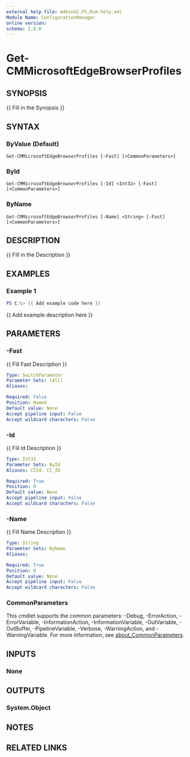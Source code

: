 ```yaml
---
external help file: AdminUI.PS.Dcm-help.xml
Module Name: ConfigurationManager
online version:
schema: 2.0.0
---
```


# Get-CMMicrosoftEdgeBrowserProfiles

## SYNOPSIS
{{ Fill in the Synopsis }}

## SYNTAX

### ByValue (Default)
```
Get-CMMicrosoftEdgeBrowserProfiles [-Fast] [<CommonParameters>]
```

### ById
```
Get-CMMicrosoftEdgeBrowserProfiles [-Id] <Int32> [-Fast] [<CommonParameters>]
```

### ByName
```
Get-CMMicrosoftEdgeBrowserProfiles [-Name] <String> [-Fast] [<CommonParameters>]
```

## DESCRIPTION
{{ Fill in the Description }}

## EXAMPLES

### Example 1
```powershell
PS C:\> {{ Add example code here }}
```

{{ Add example description here }}

## PARAMETERS

### -Fast
{{ Fill Fast Description }}

```yaml
Type: SwitchParameter
Parameter Sets: (All)
Aliases:

Required: False
Position: Named
Default value: None
Accept pipeline input: False
Accept wildcard characters: False
```

### -Id
{{ Fill Id Description }}

```yaml
Type: Int32
Parameter Sets: ById
Aliases: CIId, CI_ID

Required: True
Position: 0
Default value: None
Accept pipeline input: False
Accept wildcard characters: False
```

### -Name
{{ Fill Name Description }}

```yaml
Type: String
Parameter Sets: ByName
Aliases:

Required: True
Position: 0
Default value: None
Accept pipeline input: False
Accept wildcard characters: False
```

### CommonParameters
This cmdlet supports the common parameters: -Debug, -ErrorAction, -ErrorVariable, -InformationAction, -InformationVariable, -OutVariable, -OutBuffer, -PipelineVariable, -Verbose, -WarningAction, and -WarningVariable. For more information, see [about_CommonParameters](http://go.microsoft.com/fwlink/?LinkID=113216).

## INPUTS

### None

## OUTPUTS

### System.Object
## NOTES

## RELATED LINKS
